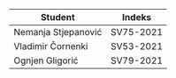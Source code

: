 | Student       | Indeks       |
| -------------- | -------------- |
| Nemanja Stjepanović | SV75-2021 |
| Vladimir Čornenki | SV53-2021 |
| Ognjen Gligorić | SV79-2021 |
